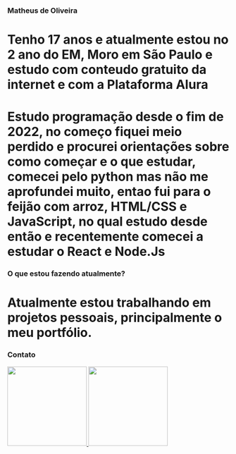 ### Matheus de Oliveira
# Tenho 17 anos e atualmente estou no 2 ano do EM, Moro em São Paulo e estudo com conteudo gratuito da internet e com a Plataforma Alura 
# Estudo programação desde o fim de 2022, no começo fiquei meio perdido e procurei orientações sobre como começar e o que estudar, comecei pelo python mas não me aprofundei muito, entao fui para o feijão com arroz, HTML/CSS e JavaScript, no qual estudo desde então e recentemente comecei a estudar o React e Node.Js

### O que estou fazendo atualmente?
# Atualmente estou trabalhando em projetos pessoais, principalmente o meu portfólio.

### Contato
<div>
<a href="https://wa.me/5511987539647?text=Fale%20comigo!"/>
</div>

<div>
<a href="https://github.com/fatekkl">
<img loading="lazy" height="180em" src="https://github-readme-stats.vercel.app/api/top-langs/?username=fatekkl&layout=compact&langs_count=7&theme=dracula"/>
<img loading="lazy" height="180em" src="https://github-readme-stats.vercel.app/api?username=fatekkl&show_icons=true&theme=dracula&include_all_commits=true&count_private=true"/>
</div>

<!--
**fatekkl/fatekkl** is a ✨ _special_ ✨ repository because its `README.md` (this file) appears on your GitHub profile.

Here are some ideas to get you started:

- 🔭 I’m currently working on ...
- 🌱 I’m currently learning ...
- 👯 I’m looking to collaborate on ...
- 🤔 I’m looking for help with ...
- 💬 Ask me about ...
- 📫 How to reach me: ...
- 😄 Pronouns: ...
- ⚡ Fun fact: ...
-->
